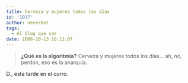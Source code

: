 ```yaml
---
title: Cerveza y mujeres todos los días
id: '1037'
author: neverbot
tags:
  - Al blog que vas
date: 2008-10-13 16:11:07
---
```


> **¿Qué es la algoritmia?** Cerveza y mujeres todos los días... ah, no, perdón, eso es la anarquía.

D., esta tarde en el curro.